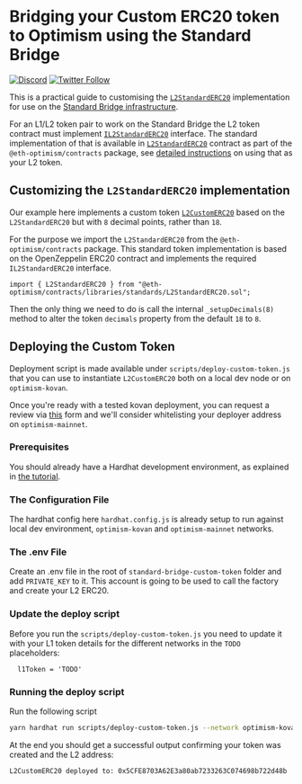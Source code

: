 # Bridging your Custom ERC20 token to Optimism using the Standard Bridge

[![Discord](https://img.shields.io/discord/667044843901681675.svg?color=768AD4&label=discord&logo=https%3A%2F%2Fdiscordapp.com%2Fassets%2F8c9701b98ad4372b58f13fd9f65f966e.svg)](https://discord.com/channels/667044843901681675)
[![Twitter Follow](https://img.shields.io/twitter/follow/optimismPBC.svg?label=optimismPBC&style=social)](https://twitter.com/optimismPBC)

This is a practical guide to customising the [`L2StandardERC20`](https://github.com/ethereum-optimism/optimism/blob/develop/packages/contracts/contracts/optimistic-ethereum/libraries/standards/L2StandardERC20.sol) implementation for use on the [Standard Bridge infrastructure](https://community.optimism.io/docs/developers/bridge/standard-bridge.html).

For an L1/L2 token pair to work on the Standard Bridge the L2 token contract must implement
[`IL2StandardERC20`](https://github.com/ethereum-optimism/optimism/blob/develop/packages/contracts/contracts/optimistic-ethereum/libraries/standards/IL2StandardERC20.sol) interface. The standard implementation of that is available in
[`L2StandardERC20`](https://github.com/ethereum-optimism/optimism/blob/develop/packages/contracts/contracts/optimistic-ethereum/libraries/standards/L2StandardERC20.sol) contract as part of the `@eth-optimism/contracts` package, see [detailed instructions](../standard-bridge-standard-token/README.md) on using that as your L2 token.

## Customizing the `L2StandardERC20` implementation

Our example here implements a custom token [`L2CustomERC20`](contracts/L2CustomERC20.sol) based on the `L2StandardERC20` but with `8` decimal points, rather than `18`.

For the purpose we import the `L2StandardERC20` from the `@eth-optimism/contracts` package. This standard token implementation is based on the OpenZeppelin ERC20 contract and implements the required `IL2StandardERC20` interface.

```
import { L2StandardERC20 } from "@eth-optimism/contracts/libraries/standards/L2StandardERC20.sol";
```

Then the only thing we need to do is call the internal `_setupDecimals(8)` method to alter the token `decimals` property from the default `18` to `8`.

## Deploying the Custom Token

Deployment script is made available under `scripts/deploy-custom-token.js` that you can use to instantiate `L2CustomERC20` both on a local dev node or on `optimism-kovan`.

Once you're ready with a tested kovan deployment, you can request a review via
[this](https://docs.google.com/forms/d/e/1FAIpQLSdKyXpXY1C4caWD3baQBK1dPjEboOJ9dpj9flc-ursqq8KU0w/viewform) form and we'll consider whitelisting your deployer address on `optimism-mainnet`.

### Prerequisites

You should already have a Hardhat development environment, as explained in
[the tutorial](https://github.com/ethereum-optimism/optimism-tutorial/tree/main/hardhat).

### The Configuration File

The hardhat config here `hardhat.config.js` is already setup to run against local dev environment, `optimism-kovan` and `optimism-mainnet` networks.

### The .env File

Create an .env file in the root of `standard-bridge-custom-token` folder and add `PRIVATE_KEY` to it. This account is going to be used to call the factory and create your L2 ERC20.

### Update the deploy script

Before you run the `scripts/deploy-custom-token.js` you need to update it with your L1 token details for the different networks in the `TODO` placeholders:
```
  l1Token = 'TODO'
```

### Running the deploy script

Run the following script

```sh
yarn hardhat run scripts/deploy-custom-token.js --network optimism-kovan
```

At the end you should get a successful output confirming your token was created and the L2 address:

`L2CustomERC20 deployed to: 0x5CFE8703A62E3a80ab7233263C074698b722d48b`

